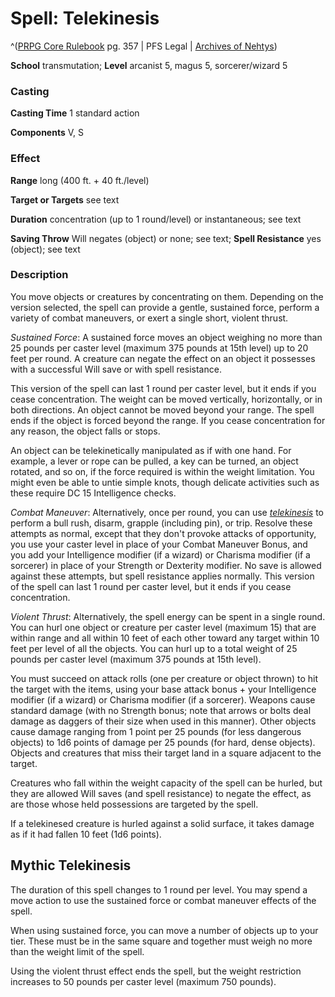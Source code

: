 # Spell: Telekinesis

^([PRPG Core Rulebook][ss-telekinesis] pg. 357 | PFS Legal | [Archives of Nehtys][sn-telekinesis])

**School** transmutation; **Level** arcanist 5, magus 5, sorcerer/wizard 5

### Casting

**Casting Time** 1 standard action  

**Components** V, S

### Effect

**Range** long (400 ft. + 40 ft./level)  

**Target or Targets** see text  

**Duration** concentration (up to 1 round/level) or instantaneous; see text  

**Saving Throw** Will negates (object) or none; see text; **Spell Resistance** yes (object); see text

### Description

You move objects or creatures by concentrating on them. Depending on the version selected, the spell can provide a gentle, sustained force, perform a variety of combat maneuvers, or exert a single short, violent thrust.  

_Sustained Force_: A sustained force moves an object weighing no more than 25 pounds per caster level (maximum 375 pounds at 15th level) up to 20 feet per round. A creature can negate the effect on an object it possesses with a successful Will save or with spell resistance.  

This version of the spell can last 1 round per caster level, but it ends if you cease concentration. The weight can be moved vertically, horizontally, or in both directions. An object cannot be moved beyond your range. The spell ends if the object is forced beyond the range. If you cease concentration for any reason, the object falls or stops.  

An object can be telekinetically manipulated as if with one hand. For example, a lever or rope can be pulled, a key can be turned, an object rotated, and so on, if the force required is within the weight limitation. You might even be able to untie simple knots, though delicate activities such as these require DC 15 Intelligence checks.  

_Combat Maneuver_: Alternatively, once per round, you can use _[telekinesis]_ to perform a bull rush, disarm, grapple (including pin), or trip. Resolve these attempts as normal, except that they don't provoke attacks of opportunity, you use your caster level in place of your Combat Maneuver Bonus, and you add your Intelligence modifier (if a wizard) or Charisma modifier (if a sorcerer) in place of your Strength or Dexterity modifier. No save is allowed against these attempts, but spell resistance applies normally. This version of the spell can last 1 round per caster level, but it ends if you cease concentration.  

_Violent Thrust_: Alternatively, the spell energy can be spent in a single round. You can hurl one object or creature per caster level (maximum 15) that are within range and all within 10 feet of each other toward any target within 10 feet per level of all the objects. You can hurl up to a total weight of 25 pounds per caster level (maximum 375 pounds at 15th level).  

You must succeed on attack rolls (one per creature or object thrown) to hit the target with the items, using your base attack bonus + your Intelligence modifier (if a wizard) or Charisma modifier (if a sorcerer). Weapons cause standard damage (with no Strength bonus; note that arrows or bolts deal damage as daggers of their size when used in this manner). Other objects cause damage ranging from 1 point per 25 pounds (for less dangerous objects) to 1d6 points of damage per 25 pounds (for hard, dense objects). Objects and creatures that miss their target land in a square adjacent to the target.  

Creatures who fall within the weight capacity of the spell can be hurled, but they are allowed Will saves (and spell resistance) to negate the effect, as are those whose held possessions are targeted by the spell.  

If a telekinesed creature is hurled against a solid surface, it takes damage as if it had fallen 10 feet (1d6 points).

## Mythic Telekinesis

The duration of this spell changes to 1 round per level. You may spend a move action to use the sustained force or combat maneuver effects of the spell.  

When using sustained force, you can move a number of objects up to your tier. These must be in the same square and together must weigh no more than the weight limit of the spell.  

Using the violent thrust effect ends the spell, but the weight restriction increases to 50 pounds per caster level (maximum 750 pounds).

[ss-telekinesis]: http://paizo.com/pathfinderRPG/v57
[sn-telekinesis]: http://www.archivesofnethys.com/SpellDisplay.aspx?ItemName=Telekinesis
[telekinesis]: http://www.archivesofnethys.com/SpellDisplay.aspx?ItemName=telekinesis